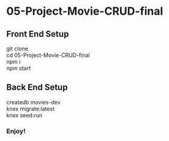 <h1>05-Project-Movie-CRUD-final</h1>


<h2>Front End Setup</h2>
git clone<br>
cd 05-Project-Movie-CRUD-final<br>
npm i<br>
npm start

<h2>Back End Setup</h2>
createdb movies-dev<br>
knex migrate:latest<br>
knex seed:run<br>

<h3>Enjoy!</h3>

